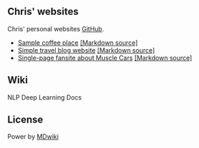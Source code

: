 Chris' websites
-----------------------

Chris' personal websites [GitHub][githubrepo].

* [Sample coffee place](cafe/) [[Markdown source]][cafe]
* [Simple travel blog website](travel_blog/) [[Markdown source]][travelblog]
* [Single-page fansite about Muscle Cars](muscle_cars/index.txt) [[Markdown source]][musclecards]


[githubrepo]: https://github.com/frameyl/frameyl.github.io
[cafe]: https://github.com/frameyl/cafe
[musclecards]: https://github.com/frameyl/mdwiki-examples/tree/gh-pages/muscle_cars
[travelblog]: https://github.com/frameyl/mdwiki-examples/tree/gh-pages/travel_blog

Wiki
----

NLP Deep Learning Docs

[nlpdocs]: https://github.com/frameyl/

License
-------
Power by [MDwiki]

  [MDwiki]: http://www.mdwiki.info
  [cc]: http://creativecommons.org/licenses/
